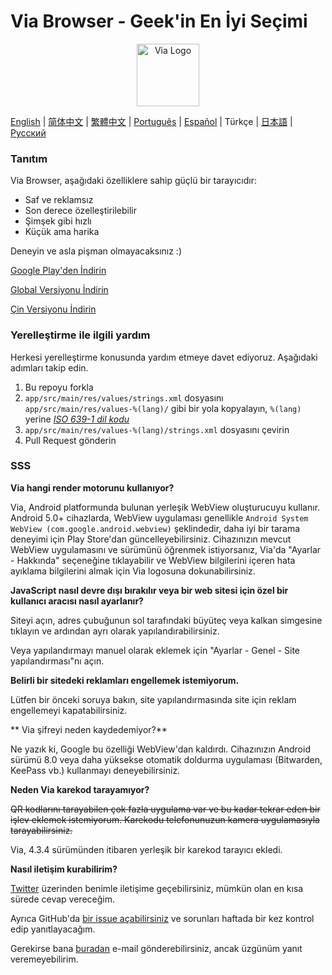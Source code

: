 # Via Browser - Geek'in En İyi Seçimi

<div align="center"><img src="http://viayoo.com/en/images/logo.png" alt="Via Logo" height="100"/></div>

[English](./README.md) | [简体中文](./README_zh_CN.md) | [繁體中文](./README_zh_TW.md) | [Português](./README_pt_BR.md) | [Español](./README_es_ES.md) | Türkçe | [日本語](./README_ja_JP.md) | [Русский](./README_ru_RU.md)

### Tanıtım

Via Browser, aşağıdaki özelliklere sahip güçlü bir tarayıcıdır:

- Saf ve reklamsız
- Son derece özelleştirilebilir
- Şimşek gibi hızlı
- Küçük ama harika

Deneyin ve asla pişman olmayacaksınız :)

[Google Play'den İndirin](https://play.google.com/store/apps/details?id=mark.via.gp)

[Global Versiyonu İndirin](https://res.viayoo.com/v1/via-release.apk)

[Çin Versiyonu İndirin](https://res.viayoo.com/v1/via-release-cn.apk)

### Yerelleştirme ile ilgili yardım

Herkesi yerelleştirme konusunda yardım etmeye davet ediyoruz. Aşağıdaki adımları takip edin.

1. Bu repoyu forkla
2. `app/src/main/res/values/strings.xml` dosyasını `app/src/main/res/values-%(lang)/` gibi bir yola kopyalayın, `%(lang)` yerine [*ISO 639-1 dil kodu*](http://www.loc.gov/standards/iso639-2/php/code_list.php)
3. `app/src/main/res/values-%(lang)/strings.xml` dosyasını çevirin
4. Pull Request gönderin

### SSS

**Via hangi render motorunu kullanıyor?**

Via, Android platformunda bulunan yerleşik WebView oluşturucuyu kullanır. Android 5.0+ cihazlarda, WebView uygulaması genellikle `Android System WebView (com.google.android.webview)` şeklindedir, daha iyi bir tarama deneyimi için Play Store'dan güncelleyebilirsiniz. Cihazınızın mevcut WebView uygulamasını ve sürümünü öğrenmek istiyorsanız, Via'da "Ayarlar - Hakkında" seçeneğine tıklayabilir ve WebView bilgilerini içeren hata ayıklama bilgilerini almak için Via logosuna dokunabilirsiniz.

**JavaScript nasıl devre dışı bırakılır veya bir web sitesi için özel bir kullanıcı aracısı nasıl ayarlanır?**

Siteyi açın, adres çubuğunun sol tarafındaki büyüteç veya kalkan simgesine tıklayın ve ardından ayrı olarak yapılandırabilirsiniz.

Veya yapılandırmayı manuel olarak eklemek için "Ayarlar - Genel - Site yapılandırması"nı açın.

**Belirli bir sitedeki reklamları engellemek istemiyorum.**

Lütfen bir önceki soruya bakın, site yapılandırmasında site için reklam engellemeyi kapatabilirsiniz.

** Via şifreyi neden kaydedemiyor?**

Ne yazık ki, Google bu özelliği WebView'dan kaldırdı. Cihazınızın Android sürümü 8.0 veya daha yüksekse otomatik doldurma uygulaması (Bitwarden, KeePass vb.) kullanmayı deneyebilirsiniz.

**Neden Via karekod tarayamıyor?**

~~QR kodlarını tarayabilen çok fazla uygulama var ve bu kadar tekrar eden bir işlev eklemek istemiyorum. Karekodu telefonunuzun kamera uygulamasıyla tarayabilirsiniz.~~

Via, 4.3.4 sürümünden itibaren yerleşik bir karekod tarayıcı ekledi.

**Nasıl iletişim kurabilirim?**

[Twitter](https://twitter.com/Yafeng78600505) üzerinden benimle iletişime geçebilirsiniz, mümkün olan en kısa sürede cevap vereceğim.

Ayrıca GitHub'da [bir issue açabilirsiniz](https://github.com/tuyafeng/Via/issues/new) ve sorunları haftada bir kez kontrol edip yanıtlayacağım.

Gerekirse bana [buradan](mailto:yafengtu@gmail.com) e-mail gönderebilirsiniz, ancak üzgünüm yanıt veremeyebilirim.
